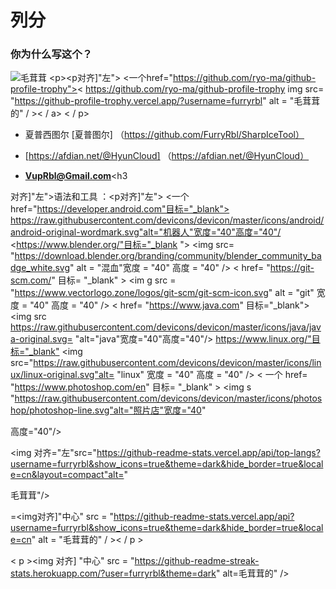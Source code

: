 <h1
对齐+"中心">列分</小时 1> <h3 对齐+"中心">你为什么写这个？

</h3><p al "左"> <img src="https://komarev.com/ghpvc/?username=furryrbl&label=%E8%AE%BF%E5%AE%A2&color=00ffff&style=flat"alt="毛茸茸

"/> </p><p对齐]"左"> <一个href="https://github.com/ryo-ma/github-profile-trophy">< https://github.com/ryo-ma/github-profile-trophy img src= "https://github-profile-trophy.vercel.app/?username=furryrbl" alt = "毛茸茸的" / >< / a> < / p>

- 夏普西图尔 [夏普图尔] （https://github.com/FurryRbl/SharpIceTool）

- [https://afdian.net/@HyunCloud] （https://afdian.net/@HyunCloud）

- **VupRbl@Gmail.com**<h3


对齐]"左">语法和工具
：</h3><p对齐]"左"> <一个href="https://developer.android.com"目标="_blank"> <https://raw.githubusercontent.com/devicons/devicon/master/icons/android/android-original-wordmark.svg"alt="机器人"宽度="40"高度="40"/> </a><https://www.blender.org/"目标="_blank "> <img src= "https://download.blender.org/branding/community/blender_community_badge_white.svg" alt = "混血"宽度 = "40" 高度 = "40" /> </a>< href= "https://git-scm.com/" 目标= "_blank" > <im g src = "https://www.vectorlogo.zone/logos/git-scm/git-scm-icon.svg" alt = "git" 宽度 = "40" 高度 = "40" /> </a>< href= "https://www.java.com" 目标="_blank"> <img src https://raw.githubusercontent.com/devicons/devicon/master/icons/java/java-original.svg= "alt="java"宽度="40"高度="40"/> </a><https://www.linux.org/"目标="_blank"> <img src="https://raw.githubusercontent.com/devicons/devicon/master/icons/linux/linux-original.svg"alt= "linux" 宽度 = "40" 高度 = "40" /> </a>< 一个 href= "https://www.photoshop.com/en" 目标= "_blank" > <img s "https://raw.githubusercontent.com/devicons/devicon/master/icons/photoshop/photoshop-line.svg"alt="照片店"宽度="40"

高度="40"/> </a></p><p><img 对齐="左"src="https://github-readme-stats.vercel.app/api/top-langs?username=furryrbl&show_icons=true&theme=dark&hide_border=true&locale=cn&layout=compact"alt="

毛茸茸"/></p><p>=<img对齐]"中心" src = "https://github-readme-stats.vercel.app/api?username=furryrbl&show_icons=true&theme=dark&hide_border=true&locale=cn" alt = "毛茸茸的" / >< / p >

< p ><img 对齐] "中心" src = "https://github-readme-streak-stats.herokuapp.com/?user=furryrbl&theme=dark" alt=毛茸茸的" /></p>

